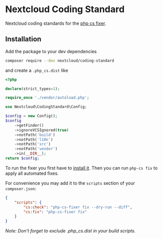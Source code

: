 # Nextcloud Coding Standard

Nextcloud coding standards for the [php cs fixer](https://github.com/FriendsOfPHP/PHP-CS-Fixer).

## Installation

Add the package to your dev dependencies

```bash
composer require --dev nextcloud/coding-standard
```

and create a `.php_cs.dist` like

```php
<?php

declare(strict_types=1);

require_once './vendor/autoload.php';

use Nextcloud\CodingStandard\Config;

$config = new Config();
$config
	->getFinder()
	->ignoreVCSIgnored(true)
	->notPath('build')
	->notPath('l10n')
	->notPath('src')
	->notPath('vendor')
	->in(__DIR__);
return $config;
```

To run the fixer you first have to [install it](https://github.com/FriendsOfPhp/PHP-CS-Fixer#installation). Then you can run `php-cs fix` to apply all automated fixes.

For convenience you may add it to the `scripts` section of your `composer.json`:

```json
{
    "scripts": {
        "cs:check": "php-cs-fixer fix --dry-run --diff",
        "cs:fix": "php-cs-fixer fix"
    }
}
```

*Note: Don't forget to exclude .php_cs.dist in your build scripts.*
